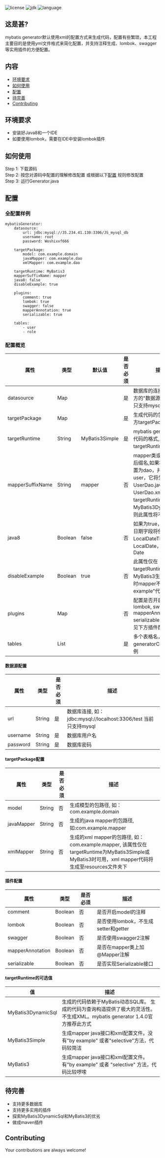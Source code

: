 

![license](https://img.shields.io/badge/license-MIT-blue.svg)
![jdk](https://img.shields.io/badge/jdk-1.8%2B-blue.svg)
![language](https://img.shields.io/badge/language-java-yellow.svg)


## 这是甚?
mybatis generator默认使用xml的配置方式来生成代码，配置有些繁琐，本工程主要目的是使用yml文件格式来简化配置，并支持注释生成、lombok、swagger等实用插件的方便配置。


## 内容
- [环境要求](#环境要求)
- [如何使用](#如何使用)
- [配置](#配置)
- [待完善](#待完善)
- [Contributing](#contributing)


## 环境要求
- 安装好Java8和一个IDE 
- 如要使用lombok，需要在IDE中安装lombok插件   


## 如何使用
Step 1: 下载源码<br>
Step 2: 按您对源码中配置的理解修改配置 或根据以下[配置](#配置) 规则修改配置 <br> 
Step 3: 运行Generator.java 



## 配置
### 全配置样例
```
mybatisGenerator:
    datasource:
        url: jdbc:mysql://35.234.41.130:3306/JS_mysql_db
        username: root
        password: Woshixxf666

    targetPackage:
        model: com.example.domain
        javaMapper: com.example.dao
        xmlMapper: com.example.dao

    targetRuntime: MyBatis3
    mapperSuffixName: mapper
    java8: false
    disableExample: true

    plugins:
        comment: true
        lombok: true
        swagger: false
        mapperAnnotation: true
        serializable: true

    tables:
        - user
        - role
```
### 配置概览
属性 | 类型 | 默认值 | 是否必须 | 描述
--- | --- | --- | --- |--- 
datasource | Map |  | 是 | 数据库的连接信息, 见下方的"数据源配置"，当前只支持mysql
targetPackage| Map| | 是| 生成代码的包路径，见下方targetPackage配置
targetRuntime| String| MyBatis3Simple|是|mybatis generator生产代码的格式,见下方targetRuntime可选项
mapperSuffixName|String|mapper|否|mapper类或xml文件的后缀名,如果将此属性设置为dao，并且表名是user，它将生成UserDao.java和UserDao.xml，如果targetRuntime设置为MyBatis3DynamicSql，则此属性将不起作用
java8|Boolean|false|否|如果为true，则生成模型日期字段将使用Java8的LocalDateTime或LocalDate，否则使用Date
disableExample|Boolean|true|否|此属性仅在targetRuntime为MyBatis3生效，为true时mapper不生成"by example"代码
plugins|Map||否| 配置是否开启注释, lombok, swagger, mapperAnnotation, serializable等插件, 详情见下方插件配置
tables|List||是|多个表格名，配置方式见generatorConfig.yml样例

#### 数据源配置
属性 | 类型 | 是否必须 | 描述
--- | --- | --- |--- 
url|String|是|数据库连接, 如：jdbc:mysql://localhost:3306/test 当前只支持mysql
username|String|是|数据库用户名
password|String|是|数据库密码


#### targetPackage配置
属性 | 类型 | 是否必须 | 描述   
--- | --- | --- |--- 
model|String|否|生成模型的包路径, 如：com.example.domain
javaMapper|String|否|生成的java mapper的包路径, 如:com.example.mapper
xmlMapper|String|否|生成的xml mapper的包路径, 如：com.example.mapper, 该属性仅在targetRuntime为MyBatis3Simple或MyBatis3时可用，xml mapper代码将生成至resources文件夹下


#### 插件配置
属性 | 类型 | 是否必须 | 描述   
--- | --- | --- |--- 
comment|Boolean|否|是否开启model的注释
lombok|Boolean|否|是否使用lombok，不生成setter和getter
swagger|Boolean|否|是否使用swagger2注解
mapperAnnotation|Boolean|否|是否在mapper类上加@Mapper注解
serializable|Boolean|否|是否实现Serializable接口

#### targetRuntime的可选值
值|描述
--- | ---
MyBatis3DynamicSql|生成的代码依赖于MyBatis动态SQL库。 生成的代码为查询构造提供了极大的灵活性。 不生成XML。mybatis generator 1.4.0官方推荐此方式
MyBatis3Simple|生成mapper java接口和xml配置文件。没有"by example" 或者"selective"方法，代码较简洁
MyBatis3|生成mapper java接口和xml配置文件。有"by example" 或者 "selective" 方法，代码比较啰嗦



## 待完善
- 支持更多数据库
- 支持更多实用的插件
- 探索MyBatis3DynamicSql和MyBatis3的优劣
- 做成maven插件


## Contributing
Your contributions are always welcome!




